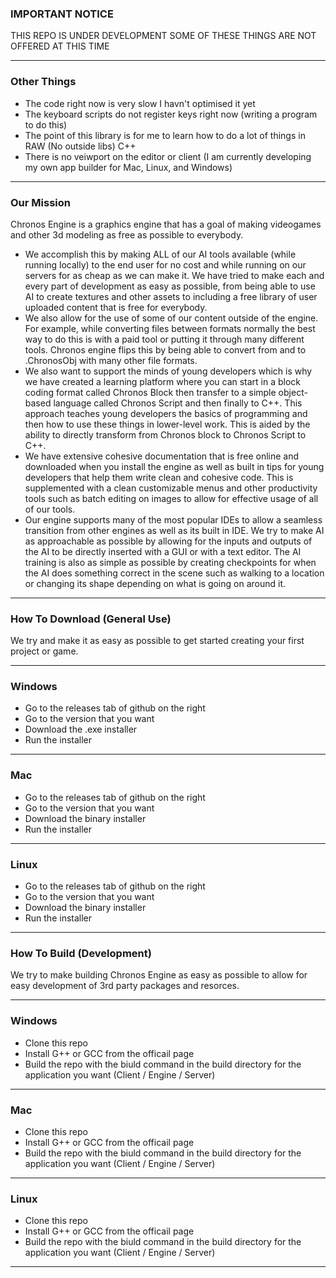 ### IMPORTANT NOTICE
THIS REPO IS UNDER DEVELOPMENT SOME OF THESE THINGS ARE NOT OFFERED AT THIS TIME
***
### Other Things
- The code right now is very slow I havn't optimised it yet
- The keyboard scripts do not register keys right now (writing a program to do this)
- The point of this library is for me to learn how to do a lot of things in RAW (No outside libs) C++
- There is no veiwport on the editor or client (I am currently developing my own app builder for Mac, Linux, and Windows)
***
### Our Mission
Chronos Engine is a graphics engine that has a goal of making videogames and other 3d modeling as free as possible to everybody. 

- We accomplish this by making ALL of our AI tools available (while running locally) to the end user for no cost and while running on our servers for as cheap as we can make it. We have tried to make each and every part of development as easy as possible, from being able to use AI to create textures and other assets to including a free library of user uploaded content that is free for everybody. 
- We also allow for the use of some of our content outside of the engine. For example, while converting files between formats normally the best way to do this is with a paid tool or putting it through many different tools. Chronos engine flips this by being able to convert from and to .ChronosObj with many other file formats. 
- We also want to support the minds of young developers which is why we have created a learning platform where you can start in a block coding format called Chronos Block then transfer to a simple object-based language called Chronos Script and then finally to C++. This approach teaches young developers the basics of programming and then how to use these things in lower-level work. This is aided by the ability to directly transform from Chronos block to Chronos Script to C++. 
- We have extensive cohesive documentation that is free online and downloaded when you install the engine as well as built in tips for young developers that help them write clean and cohesive code. This is supplemented with a clean customizable menus and other productivity tools such as batch editing on images to allow for effective usage of all of our tools. 
- Our engine supports many of the most popular IDEs to allow a seamless transition from other engines as well as its built in IDE. We try to make AI as approachable as possible by allowing for the inputs and outputs of the AI to be directly inserted with a GUI or with a text editor. The AI training is also as simple as possible by creating checkpoints for when the AI does something correct in the scene such as walking to a location or changing its shape depending on what is going on around it.

***
### How To Download (General Use)
We try and make it as easy as possible to get started creating your first project or game.
***
### Windows
- Go to the releases tab of github on the right
- Go to the version that you want
- Download the .exe installer
- Run the installer
***
### Mac
- Go to the releases tab of github on the right
- Go to the version that you want
- Download the binary installer
- Run the installer
***
### Linux
- Go to the releases tab of github on the right
- Go to the version that you want
- Download the binary installer
- Run the installer
***
### How To Build (Development)
We try to make building Chronos Engine as easy as possible to allow for easy development of 3rd party packages and resorces. 
***
### Windows
- Clone this repo
- Install G++ or GCC from the officail page
- Build the repo with the biuld command in the build directory for the application you want (Client / Engine / Server)
***
### Mac
- Clone this repo
- Install G++ or GCC from the officail page
- Build the repo with the biuld command in the build directory for the application you want (Client / Engine / Server)
***
### Linux
- Clone this repo
- Install G++ or GCC from the officail page
- Build the repo with the biuld command in the build directory for the application you want (Client / Engine / Server)
***
